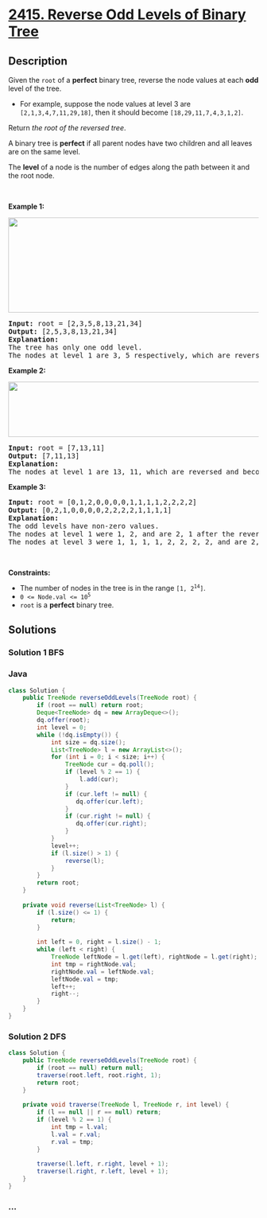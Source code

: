 # [2415. Reverse Odd Levels of Binary Tree](https://leetcode.com/problems/reverse-odd-levels-of-binary-tree)

## Description

<p>Given the <code>root</code> of a <strong>perfect</strong> binary tree, reverse the node values at each <strong>odd</strong> level of the tree.</p>

<ul>
	<li>For example, suppose the node values at level 3 are <code>[2,1,3,4,7,11,29,18]</code>, then it should become <code>[18,29,11,7,4,3,1,2]</code>.</li>
</ul>

<p>Return <em>the root of the reversed tree</em>.</p>

<p>A binary tree is <strong>perfect</strong> if all parent nodes have two children and all leaves are on the same level.</p>

<p>The <strong>level</strong> of a node is the number of edges along the path between it and the root node.</p>

<p>&nbsp;</p>
<p><strong>Example 1:</strong></p>
<img alt="" src="https://assets.leetcode.com/uploads/2022/07/28/first_case1.png" style="width: 626px; height: 191px;" />
<pre>
<strong>Input:</strong> root = [2,3,5,8,13,21,34]
<strong>Output:</strong> [2,5,3,8,13,21,34]
<strong>Explanation:</strong> 
The tree has only one odd level.
The nodes at level 1 are 3, 5 respectively, which are reversed and become 5, 3.
</pre>

<p><strong>Example 2:</strong></p>
<img alt="" src="https://assets.leetcode.com/uploads/2022/07/28/second_case3.png" style="width: 591px; height: 111px;" />
<pre>
<strong>Input:</strong> root = [7,13,11]
<strong>Output:</strong> [7,11,13]
<strong>Explanation:</strong> 
The nodes at level 1 are 13, 11, which are reversed and become 11, 13.
</pre>

<p><strong>Example 3:</strong></p>

<pre>
<strong>Input:</strong> root = [0,1,2,0,0,0,0,1,1,1,1,2,2,2,2]
<strong>Output:</strong> [0,2,1,0,0,0,0,2,2,2,2,1,1,1,1]
<strong>Explanation:</strong> 
The odd levels have non-zero values.
The nodes at level 1 were 1, 2, and are 2, 1 after the reversal.
The nodes at level 3 were 1, 1, 1, 1, 2, 2, 2, 2, and are 2, 2, 2, 2, 1, 1, 1, 1 after the reversal.
</pre>

<p>&nbsp;</p>
<p><strong>Constraints:</strong></p>

<ul>
	<li>The number of nodes in the tree is in the range <code>[1, 2<sup>14</sup>]</code>.</li>
	<li><code>0 &lt;= Node.val &lt;= 10<sup>5</sup></code></li>
	<li><code>root</code> is a <strong>perfect</strong> binary tree.</li>
</ul>


## Solutions
### Solution 1 BFS
<!-- tabs:start -->


### **Java**

```java
class Solution {
    public TreeNode reverseOddLevels(TreeNode root) {
        if (root == null) return root;
        Deque<TreeNode> dq = new ArrayDeque<>();
        dq.offer(root);
        int level = 0;
        while (!dq.isEmpty()) {
            int size = dq.size();
            List<TreeNode> l = new ArrayList<>();
            for (int i = 0; i < size; i++) {
                TreeNode cur = dq.poll();
                if (level % 2 == 1) {
                    l.add(cur);
                }
                if (cur.left != null) {
                   dq.offer(cur.left);
                }
                if (cur.right != null) {
                   dq.offer(cur.right);
                }
            }
            level++;
            if (l.size() > 1) {
                reverse(l);
            }
        }
        return root;
    }
    
    private void reverse(List<TreeNode> l) {
        if (l.size() <= 1) {
            return;
        }
        
        int left = 0, right = l.size() - 1;
        while (left < right) {
            TreeNode leftNode = l.get(left), rightNode = l.get(right);
            int tmp = rightNode.val;
            rightNode.val = leftNode.val;
            leftNode.val = tmp;
            left++;
            right--;
        }
    }
}
```
### Solution 2 DFS
```java
class Solution {
    public TreeNode reverseOddLevels(TreeNode root) {
        if (root == null) return null;
        traverse(root.left, root.right, 1);
        return root;
    }
    
    private void traverse(TreeNode l, TreeNode r, int level) {
        if (l == null || r == null) return;
        if (level % 2 == 1) {
            int tmp = l.val;
            l.val = r.val;
            r.val = tmp;
        }
        
        traverse(l.left, r.right, level + 1);
        traverse(l.right, r.left, level + 1);
    }
}
```

### **...**

```

```

<!-- tabs:end -->